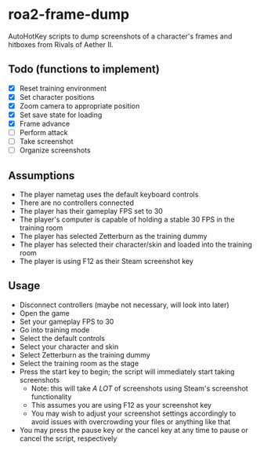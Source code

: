 # roa2-frame-dump
AutoHotKey scripts to dump screenshots of a character's frames and hitboxes from Rivals of Aether II.

## Todo (functions to implement)
- [x] Reset training environment
- [x] Set character positions
- [x] Zoom camera to appropriate position
- [x] Set save state for loading
- [x] Frame advance
- [ ] Perform attack
- [ ] Take screenshot
- [ ] Organize screenshots

## Assumptions
- The player nametag uses the default keyboard controls
- There are no controllers connected
- The player has their gameplay FPS set to 30
- The player's computer is capable of holding a stable 30 FPS in the training room
- The player has selected Zetterburn as the training dummy
- The player has selected their character/skin and loaded into the training room
- The player is using F12 as their Steam screenshot key

## Usage
- Disconnect controllers (maybe not necessary, will look into later)
- Open the game
- Set your gameplay FPS to 30
- Go into training mode
- Select the default controls
- Select your character and skin
- Select Zetterburn as the training dummy
- Select the training room as the stage
- Press the start key to begin; the script will immediately start taking screenshots
    - Note: this will take *A LOT* of screenshots using Steam's screenshot functionality
    - This assumes you are using F12 as your screenshot key
    - You may wish to adjust your screenshot settings accordingly to avoid issues with overcrowding your files or anything like that
- You may press the pause key or the cancel key at any time to pause or cancel the script, respectively

